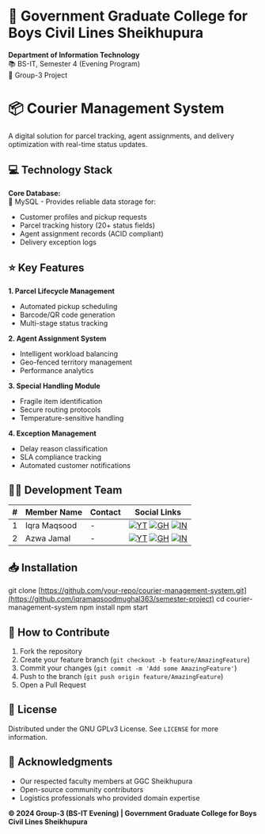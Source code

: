 
# 🏫 Government Graduate College for Boys Civil Lines Sheikhupura  
**Department of Information Technology**  
📚 BS-IT, Semester 4 (Evening Program)  
👥 Group-3 Project  

# 📦 Courier Management System  
A digital solution for parcel tracking, agent assignments, and delivery optimization with real-time status updates.

## 💻 Technology Stack  
**Core Database:**  
🔷 MySQL - Provides reliable data storage for:  
- Customer profiles and pickup requests  
- Parcel tracking history (20+ status fields)  
- Agent assignment records (ACID compliant)  
- Delivery exception logs  

## ⭐ Key Features  
**1. Parcel Lifecycle Management**  
- Automated pickup scheduling  
- Barcode/QR code generation  
- Multi-stage status tracking  

**2. Agent Assignment System**  
- Intelligent workload balancing  
- Geo-fenced territory management  
- Performance analytics  

**3. Special Handling Module**  
- Fragile item identification  
- Secure routing protocols  
- Temperature-sensitive handling  

**4. Exception Management**  
- Delay reason classification  
- SLA compliance tracking  
- Automated customer notifications  

## 👨‍💻 Development Team  

| # | Member Name            | Contact     | Social Links |
|---|-----------------------|-------------|--------------|
| 1 | Iqra Maqsood          | -           | <div>[![YT](https://img.shields.io/badge/YouTube-FF0000?style=flat-square&logo=youtube&logoColor=white)](#) [![GH](https://img.shields.io/badge/GitHub-181717?style=flat-square&logo=github&logoColor=white)](#) [![IN](https://img.shields.io/badge/LinkedIn-0077B5?style=flat-square&logo=linkedin&logoColor=white)](#)</div> |
| 2 | Azwa Jamal            | -           | <div>[![YT](https://img.shields.io/badge/YouTube-FF0000?style=flat-square&logo=youtube&logoColor=white)](#) [![GH](https://img.shields.io/badge/GitHub-181717?style=flat-square&logo=github&logoColor=white)](#) [![IN](https://img.shields.io/badge/LinkedIn-0077B5?style=flat-square&logo=linkedin&logoColor=white)](#)</div> |

## 📥 Installation  

git clone [https://github.com/your-repo/courier-management-system.git](https://github.com/iqramaqsoodmughal363/semester-project)
cd courier-management-system
npm install
npm start

## 🤝 How to Contribute  
1. Fork the repository  
2. Create your feature branch (`git checkout -b feature/AmazingFeature`)  
3. Commit your changes (`git commit -m 'Add some AmazingFeature'`)  
4. Push to the branch (`git push origin feature/AmazingFeature`)  
5. Open a Pull Request  

## 📜 License  
Distributed under the GNU GPLv3 License. See `LICENSE` for more information.  

## 🙏 Acknowledgments  
- Our respected faculty members at GGC Sheikhupura  
- Open-source community contributors  
- Logistics professionals who provided domain expertise  

**© 2024 Group-3 (BS-IT Evening) | Government Graduate College for Boys Civil Lines Sheikhupura**
